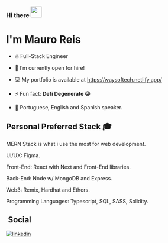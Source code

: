 ### Hi there <img src="https://raw.githubusercontent.com/kaueMarques/kaueMarques/master/hi.gif" width="30px" height="30px">
<h1 align="left">I'm Mauro Reis</h1>

- 🔥 Full-Stack Engineer

- 🔭 I’m currently open for hire!

- 💻 My portfolio is available at https://waysoftech.netlify.app/

- ⚡ Fun fact: **Defi Degenerate 😜**

- 📜 Portuguese, English and Spanish speaker.

## Personal Preferred Stack 🎓

MERN Stack is what i use the most for web development.

UI/UX: Figma.

Front-End: React with Next and Front-End libraries.

Back-End: Node w/ MongoDB and Express.

Web3: Remix, Hardhat and Ethers.

Programming Languages: Typescript, SQL, SASS, Solidity.

## &nbsp;Social

<a href="https://www.linkedin.com/in/mauro-reis-6b15b5237/" target="_blank">
  <img align="center" src="https://img.shields.io/badge/-mauroreis-05122A?style=flat&logo=linkedin" alt="linkedin"/>
</a>
